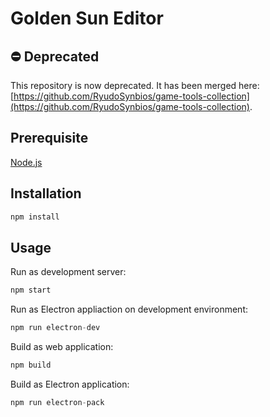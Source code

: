 # Golden Sun Editor

## ⛔️ Deprecated

This repository is now deprecated. It has been merged here: [https://github.com/RyudoSynbios/game-tools-collection](https://github.com/RyudoSynbios/game-tools-collection).

## Prerequisite

[Node.js](https://nodejs.org/)

## Installation

```javascript
npm install
```

## Usage

Run as development server:

```javascript
npm start
```

Run as Electron appliaction on development environment:

```javascript
npm run electron-dev
```

Build as web application:

```javascript
npm build
```

Build as Electron application:

```javascript
npm run electron-pack
```
